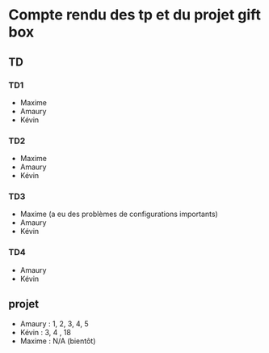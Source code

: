 # Compte rendu des tp et du projet gift box

## TD

### TD1 
- Maxime 
- Amaury
- Kévin 

### TD2
- Maxime
- Amaury
- Kévin

### TD3 
- Maxime (a eu des problèmes de configurations importants)
- Amaury 
- Kévin

### TD4 
- Amaury 
- Kévin 

## projet 
- Amaury : 1, 2, 3, 4, 5
- Kévin : 3, 4 , 18 
- Maxime : N/A (bientôt) 

